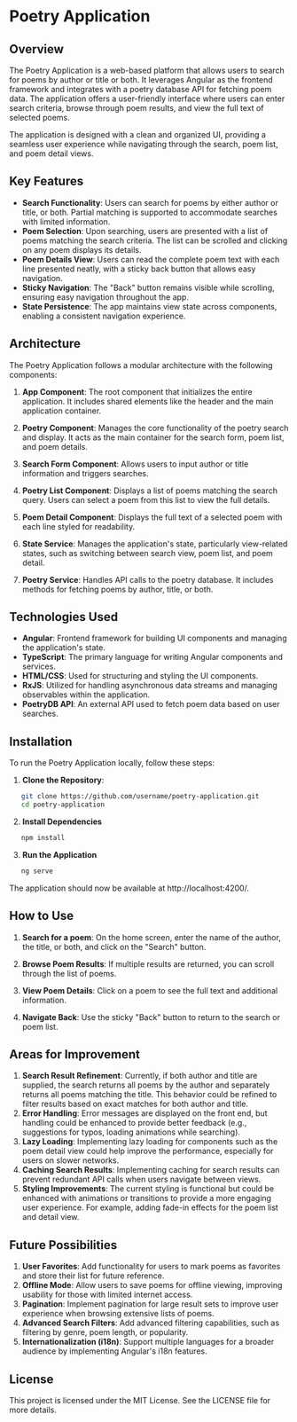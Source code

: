 # Poetry Application

## Overview
The Poetry Application is a web-based platform that allows users to search for poems by author or title or both. It leverages Angular as the frontend framework and integrates with a poetry database API for fetching poem data. The application offers a user-friendly interface where users can enter search criteria, browse through poem results, and view the full text of selected poems.

The application is designed with a clean and organized UI, providing a seamless user experience while navigating through the search, poem list, and poem detail views.

## Key Features
- **Search Functionality**: Users can search for poems by either author or title, or both. Partial matching is supported to accommodate searches with limited information.
- **Poem Selection**: Upon searching, users are presented with a list of poems matching the search criteria. The list can be scrolled and clicking on any poem displays its details.
- **Poem Details View**: Users can read the complete poem text with each line presented neatly, with a sticky back button that allows easy navigation.
- **Sticky Navigation**: The "Back" button remains visible while scrolling, ensuring easy navigation throughout the app.
- **State Persistence**: The app maintains view state across components, enabling a consistent navigation experience.

## Architecture
The Poetry Application follows a modular architecture with the following components:

1. **App Component**: The root component that initializes the entire application. It includes shared elements like the header and the main application container.

2. **Poetry Component**: Manages the core functionality of the poetry search and display. It acts as the main container for the search form, poem list, and poem details.

3. **Search Form Component**: Allows users to input author or title information and triggers searches.

4. **Poetry List Component**: Displays a list of poems matching the search query. Users can select a poem from this list to view the full details.

5. **Poem Detail Component**: Displays the full text of a selected poem with each line styled for readability.

6. **State Service**: Manages the application's state, particularly view-related states, such as switching between search view, poem list, and poem detail.

7. **Poetry Service**: Handles API calls to the poetry database. It includes methods for fetching poems by author, title, or both.

## Technologies Used
- **Angular**: Frontend framework for building UI components and managing the application's state.
- **TypeScript**: The primary language for writing Angular components and services.
- **HTML/CSS**: Used for structuring and styling the UI components.
- **RxJS**: Utilized for handling asynchronous data streams and managing observables within the application.
- **PoetryDB API**: An external API used to fetch poem data based on user searches.

## Installation
To run the Poetry Application locally, follow these steps:

1. **Clone the Repository**:
  ```bash
     git clone https://github.com/username/poetry-application.git
     cd poetry-application
  ```
2. **Install Dependencies**
  ```bash
     npm install
  ```

3. **Run the Application**
  ```bash
     ng serve
  ```
The application should now be available at http://localhost:4200/.

## How to Use

1. **Search for a poem**: On the home screen, enter the name of the author, the title, or both, and click on the "Search" button.
   
2. **Browse Poem Results**: If multiple results are returned, you can scroll through the list of poems.
   
3. **View Poem Details**: Click on a poem to see the full text and additional information.
   
4. **Navigate Back**: Use the sticky "Back" button to return to the search or poem list.

## Areas for Improvement
1. **Search Result Refinement**: Currently, if both author and title are supplied, the search returns all poems by the author and separately returns all poems matching the title. This behavior could be refined to filter results based on exact matches for both author and title. 
2. **Error Handling**: Error messages are displayed on the front end, but handling could be enhanced to provide better feedback (e.g., suggestions for typos, loading animations while searching). 
3. **Lazy Loading**: Implementing lazy loading for components such as the poem detail view could help improve the performance, especially for users on slower networks. 
4. **Caching Search Results**: Implementing caching for search results can prevent redundant API calls when users navigate between views. 
5. **Styling Improvements**: The current styling is functional but could be enhanced with animations or transitions to provide a more engaging user experience. For example, adding fade-in effects for the poem list and detail view.

## Future Possibilities
1. **User Favorites**: Add functionality for users to mark poems as favorites and store their list for future reference. 
2. **Offline Mode**: Allow users to save poems for offline viewing, improving usability for those with limited internet access. 
3. **Pagination**: Implement pagination for large result sets to improve user experience when browsing extensive lists of poems. 
4. **Advanced Search Filters**: Add advanced filtering capabilities, such as filtering by genre, poem length, or popularity. 
5. **Internationalization (i18n)**: Support multiple languages for a broader audience by implementing Angular's i18n features.

## License
This project is licensed under the MIT License. See the LICENSE file for more details.
